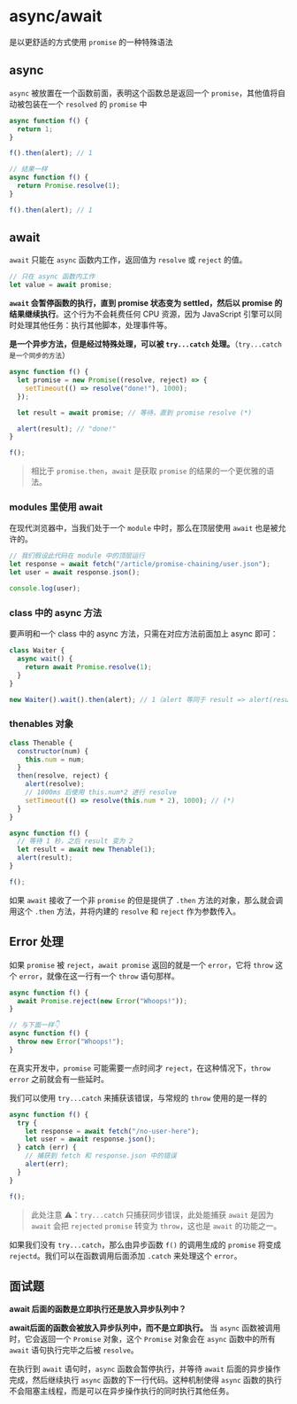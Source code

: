 # async/await

是以更舒适的方式使用 `promise` 的一种特殊语法

## async

`async` 被放置在一个函数前面，表明这个函数总是返回一个 `promise`，其他值将自动被包装在一个 `resolved` 的 `promise` 中

```js
async function f() {
  return 1;
}

f().then(alert); // 1

// 结果一样
async function f() {
  return Promise.resolve(1);
}

f().then(alert); // 1
```

## await

`await` 只能在 `async` 函数内工作，返回值为 `resolve` 或 `reject` 的值。

```js
// 只在 async 函数内工作
let value = await promise;
```

**`await` 会暂停函数的执行，直到 promise 状态变为 settled，然后以 promise 的结果继续执行**。这个行为不会耗费任何 CPU 资源，因为 JavaScript 引擎可以同时处理其他任务：执行其他脚本，处理事件等。

**是一个异步方法，但是经过特殊处理，可以被 `try...catch` 处理。**（`try...catch是一个同步的方法`）

```js
async function f() {
  let promise = new Promise((resolve, reject) => {
    setTimeout(() => resolve("done!"), 1000);
  });

  let result = await promise; // 等待，直到 promise resolve (*)

  alert(result); // "done!"
}

f();
```

> 相比于 `promise.then`，`await` 是获取 `promise` 的结果的一个更优雅的语法。

### modules 里使用 await

在现代浏览器中，当我们处于一个 `module` 中时，那么在顶层使用 `await` 也是被允许的。

```js
// 我们假设此代码在 module 中的顶层运行
let response = await fetch("/article/promise-chaining/user.json");
let user = await response.json();

console.log(user);
```

### class 中的 async 方法

要声明和一个 class 中的 async 方法，只需在对应方法前面加上 async 即可：

```js
class Waiter {
  async wait() {
    return await Promise.resolve(1);
  }
}

new Waiter().wait().then(alert); // 1（alert 等同于 result => alert(result))
```

### thenables 对象

```js
class Thenable {
  constructor(num) {
    this.num = num;
  }
  then(resolve, reject) {
    alert(resolve);
    // 1000ms 后使用 this.num*2 进行 resolve
    setTimeout(() => resolve(this.num * 2), 1000); // (*)
  }
}

async function f() {
  // 等待 1 秒，之后 result 变为 2
  let result = await new Thenable(1);
  alert(result);
}

f();
```

如果 `await` 接收了一个非 `promise` 的但是提供了 `.then` 方法的对象，那么就会调用这个 `.then` 方法，并将内建的 `resolve` 和 `reject` 作为参数传入。

## Error 处理

如果 `promise` 被 `reject`，`await promise` 返回的就是一个 `error`，它将 `throw` 这个 `error`，就像在这一行有一个 `throw` 语句那样。

```js
async function f() {
  await Promise.reject(new Error("Whoops!"));
}

// 与下面一样👇
async function f() {
  throw new Error("Whoops!");
}
```

在真实开发中，`promise` 可能需要一点时间才 `reject`，在这种情况下，`throw error` 之前就会有一些延时。

我们可以使用 `try...catch` 来捕获该错误，与常规的 `throw` 使用的是一样的

```js
async function f() {
  try {
    let response = await fetch("/no-user-here");
    let user = await response.json();
  } catch (err) {
    // 捕获到 fetch 和 response.json 中的错误
    alert(err);
  }
}

f();
```

> 此处注意 ⚠️：`try...catch` 只捕获同步错误，此处能捕获 `await` 是因为 `await` 会把 `rejected` `promise` 转变为 `throw`，这也是 `await` 的功能之一。

如果我们没有 `try...catch`，那么由异步函数 `f()` 的调用生成的 `promise` 将变成 `rejectd`。我们可以在函数调用后面添加 `.catch` 来处理这个 `error`。

## 面试题

**await 后面的函数是立即执行还是放入异步队列中？**

**await后面的函数会被放入异步队列中，而不是立即执行。** 当 `async` 函数被调用时，它会返回一个 `Promise` 对象，这个 `Promise` 对象会在 `async` 函数中的所有 `await` 语句执行完毕之后被 `resolve`。

在执行到 `await` 语句时，`async` 函数会暂停执行，并等待 `await` 后面的异步操作完成，然后继续执行 `async` 函数的下一行代码。这种机制使得 `async` 函数的执行不会阻塞主线程，而是可以在异步操作执行的同时执行其他任务。

